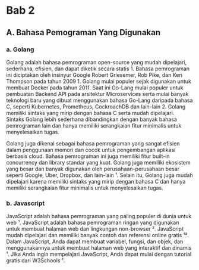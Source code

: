 # Bab 2

## A. Bahasa Pemograman Yang Digunakan

### a. Golang

Golang adalah bahasa pemrograman open-source yang mudah dipelajari, sederhana, efisien, dan dapat diketik secara statis 1. Bahasa pemrograman ini diciptakan oleh insinyur Google Robert Griesemer, Rob Pike, dan Ken Thompson pada tahun 2009 1. Golang mulai populer sejak digunakan untuk membuat Docker pada tahun 2011. Saat ini Go-Lang mulai populer untuk pembuatan Backend API pada arsitektur Microservices serta mulai banyak teknologi baru yang dibuat menggunakan bahasa Go-Lang daripada bahasa C, seperti Kubernetes, Prometheus, CockroachDB dan lain-lain 2. Golang memiliki sintaks yang mirip dengan bahasa C serta mudah dipelajari. Sintaks Golang lebih sederhana dibandingkan dengan banyak bahasa pemrograman lain dan hanya memiliki serangkaian fitur minimalis untuk menyelesaikan tugas.

Golang juga dikenal sebagai bahasa pemrograman yang sangat efisien dalam penggunaan memori dan cocok untuk pengembangan aplikasi berbasis cloud. Bahasa pemrograman ini juga memiliki fitur built-in concurrency dan library standar yang kuat. Golang juga memiliki ekosistem yang besar dan banyak digunakan oleh perusahaan-perusahaan besar seperti Google, Uber, Dropbox, dan lain-lain ¹. Selain itu, Golang juga mudah dipelajari karena memiliki sintaks yang mirip dengan bahasa C dan hanya memiliki serangkaian fitur minimalis untuk menyelesaikan tugas.

### b. Javascript

JavaScript adalah bahasa pemrograman yang paling populer di dunia untuk web ¹. JavaScript adalah bahasa pemrograman ringan yang digunakan untuk membuat halaman web dan lingkungan non-browser ². JavaScript mudah dipelajari dan memiliki banyak contoh dan referensi online gratis ¹³. Dalam JavaScript, Anda dapat membuat variabel, fungsi, dan objek, dan menggunakannya untuk membuat halaman web yang interaktif dan dinamis ¹. Jika Anda ingin mempelajari JavaScript, Anda dapat mulai dengan tutorial gratis dari W3Schools ¹.

